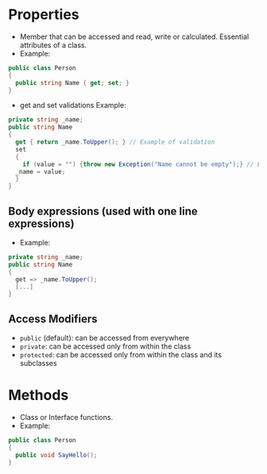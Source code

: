 # Properties

- Member that can be accessed and read, write or calculated. Essential attributes of a class.
- Example:

```cs
public class Person
{
  public string Name { get; set; }
}
```

- get and set validations
  Example:

```cs
private string _name;
public string Name
{
  get { return _name.ToUpper(); } // Example of validation
  set
  {
    if (value = "") {throw new Exception("Name cannot be empty");} // Example of validation
  _name = value;
  }
}
```

## Body expressions (used with one line expressions)

- Example:

```cs
private string _name;
public string Name
{
  get => _name.ToUpper();
  [...]
}
```

## Access Modifiers

- `public` (default): can be accessed from everywhere
- `private`: can be accessed only from within the class
- `protected`: can be accessed only from within the class and its subclasses

# Methods

- Class or Interface functions.
- Example:

```cs
public class Person
{
  public void SayHello();
}
```
